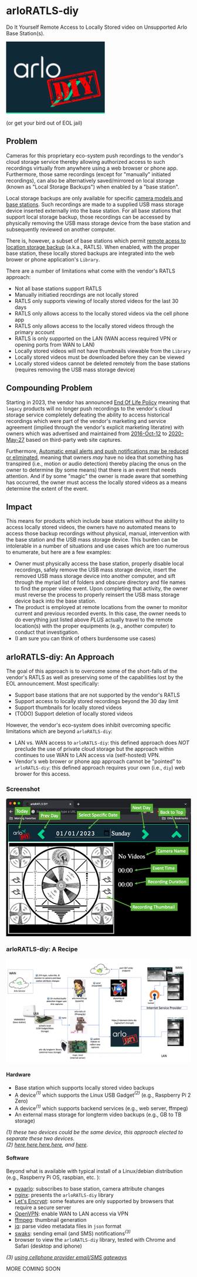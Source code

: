# arloRATLS-diy
Do It Yourself Remote Access to Locally Stored video on Unsupported Arlo Base Station(s).

![](https://raw.githubusercontent.com/shissam/arloRATLS-diy/master/assets/arloRATLS-diy.png)

(or get your bird out of EOL jail)

## Problem
Cameras for this proprietary eco-system push recordings to the vendor's cloud storage service thereby allowing authorized access to such recordings virtually from anywhere using a web browser or phone app. Furthermore, those same recordings (except for "manually" initiated recordings), can also be alternatively saved/mirrored on local storage (known as "Local Storage Backups") when enabled by a "base station".

Local storage backups are only available for specific [camera models and base stations](ihttps://kb.arlo.com/en_US/1146857). Such recordings are made to a supplied USB mass storage device inserted externally into the base station. For all base stations that support local storage backup, those recordings can be accessed by physically removing the USB mass storage device from the base station and subsequently reviewed on another computer.

There is, however, a subset of base stations which permit [remote acess to location storage backup](https://kb.arlo.com/000062337/What-is-Direct-Storage-Access-and-how-do-I-use-it) (a.k.a., RATLS). When enabled, with the proper base station, these locally stored backups are integrated into the web brower or phone application's ```Library```.

There are a number of limitations what come with the vendor's RATLS approach:
* Not all base stations support RATLS
* Manually initiatied reocrdings are not locally stored
* RATLS only supports viewing of locally stored videos for the last 30 days
* RATLS only allows access to the locally stored videos via the cell phone app
* RATLS only allows access to the locally stored videos through the primary account
* RATLS is only supported on the LAN (WAN access required VPN or opening ports from WAN to LAN)
* Locally stored videos will not have thumbnails viewable from the ```Library```
* Locally stored videos must be downloaded before they can be viewed
* Locally stored videos cannot be deleted remotely from the base stations (requires removing the USB mass storage device)

## Compounding Problem

Starting in 2023, the vendor has announced [End Of Life Policy](https://community.arlo.com/t5/Arlo/End-Of-Life-Policy/m-p/1893275#M84782) meaning that ```legacy``` products will no longer push recordings to the vendor's cloud storage service completely defeating the ability to access historical recordings which were part of the vendor's marketing and service agreement (implied through the vendor's explicit marketing literatire) with owners which was advertised and maintained from [2016-Oct-12](https://web.archive.org/web/20161012153328/http://www.arlo.com/en-us/products/arlo/default.aspx) to [2020-May-27](https://web.archive.org/web/20200527223637/https://www.arlo.com/en-us/products/arlo/default.aspx) based on third-party web site captures.

Furthermore, [Automatic email alerts and push notifications may be reduced or eliminated](https://downloads.arlo.com/images/PDFs/EOL_Policy/Arlo_End-of-Life-Policy-2022.pdf), meaning that owners _may_ have no idea that something has transpired (i.e., motion or audio detection) thereby placing the onus on the owner to determine (by some means) that there is an event that needs attention. And if by some "magic" the owner is made aware that something has occurred, the owner must access the locally stored videos as a means determine the extent of the event.

## Impact

This means for products which include base stations without the ability to access locally stored videos, the owners have no automated means to access those backup recordings without physical, manual, intervention with the base station and the USB mass storage device. This burden can be intolerable in a number of situations and use cases which are too numerous to enumerate, but here are a few examples:
* Owner must physically access the base station, properly disable local recordings, safely remove the USB mass storage device, insert the removed USB mass storage device into another computer, and sift through the myriad list of folders and obscure directory and file names to find the proper video event. Upon completing that activity, the owner must reverse the process to properly reinsert the USB mass storage device back into the base station.
* The product is employed at remote locations from the owner to monitor current and previous recorded events. In this case, the owner needs to do everything just listed above *PLUS* actually travel to the remote location(s) with the proper equipments (e.g., another computer) to conduct that investigation.
* (I am sure you can think of others burdensome use cases)

## arloRATLS-diy: An Approach

The goal of this approach is to overcome some of the short-falls of the vendor's RATLS as well as preserving some of the capabilities lost by the EOL announcement. Most specifically:
* Support base stations that are not supported by the vendor's RATLS
* Support access to locally stored recordings beyond the 30 day limit
* Support thumbnails for locally stored videos
* (TODO) Support deletion of locally stored videos

However, the vendor's eco-system does inhibit overcoming specific limitations which are beyond ```arloRATLS-diy```:
* LAN vs. WAN access to ```arloRATLS-diy```: this defined approach does *NOT* preclude the use of private cloud storage but the approach within continues to use WAN to LAN access via (self-hosted) VPN.
* Vendor's web brower or phone app approach cannot be "pointed" to ```arloRATLS-diy```: this defined approach requires your own (i.e., ```diy```) web brower for this access.

### Screenshot

![](https://raw.githubusercontent.com/shissam/arloRATLS-diy/master/assets/arloRATLS-diy-screenShot.jpg)

### arloRATLS-diy: A Recipe

![](https://raw.githubusercontent.com/shissam/arloRATLS-diy/master/assets/arloRATLS-diy-arch.png)

#### Hardware

* Base station which supports locally stored video backups
* A device<i><sup>(1)</sup></i> which supports the Linux USB Gadget<i><sup>(2)</sup></i> (e.g., Raspberry Pi 2 Zero)
* A device<i><sup>(1)</sup></i> which supports backend services (e.g., web server, ffmpeg)
* An external mass storage for longterm video backups (e.g., GB to TB storage)

_(1) these two devices could be the same device, this approach elected to separate these two devices._<br>
_(2) [here](https://magpi.raspberrypi.com/articles/pi-zero-w-smart-usb-flash-drive),[here](https://forums.raspberrypi.com/viewtopic.php?t=331867),[here](https://github.com/thagrol/Guides/blob/main/mass-storage-gadget.pdf),[here](https://github.com/kmpm/rpi-usb-gadget), and [here](https://linux-sunxi.org/USB_Gadget/Mass_storage)._

#### Software

Beyond what is available with typical install of a Linux/debian distribution (e.g., Raspberry Pi OS, raspbian, etc. ):

* [pyaarlo](https://github.com/twrecked/pyaarlo): subscribes to base station, camera attribute changes
* [nginx](https://singleboardblog.com/install-nginx-on-raspberry-pi/): presents the ```arloRATLS-diy``` library
* [Let's Encrypt](https://pimylifeup.com/raspberry-pi-ssl-lets-encrypt/): some features are only supported by browsers that require a secure server
* [OpenVPN](https://tecadmin.net/install-openvpn-debian-10/): enable WAN to LAN access via VPN
* [ffmpeg](https://linuxhint.com/install-ffmpeg-raspberry-pi/): thumbnail generation
* [jq](https://lindevs.com/install-jq-on-raspberry-pi): parse video metadata files in ```json``` format
* [swaks](https://github.com/jetmore/swaks): sending email (and SMS) notifications<i><sup>(3)</sup></i>
* browser to view the ```arloRATLS-diy``` library, tested with Chrome and Safari (desktop and iphone)

_(3) [using cellphone provider email/SMS gateways](https://en.wikipedia.org/wiki/SMS_gateway)_

MORE COMING SOON
